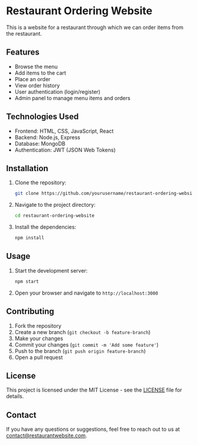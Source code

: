 # Restaurant Ordering Website

This is a website for a restaurant through which we can order items from the restaurant.

## Features

- Browse the menu
- Add items to the cart
- Place an order
- View order history
- User authentication (login/register)
- Admin panel to manage menu items and orders

## Technologies Used

- Frontend: HTML, CSS, JavaScript, React
- Backend: Node.js, Express
- Database: MongoDB
- Authentication: JWT (JSON Web Tokens)

## Installation

1. Clone the repository:
    ```sh
    git clone https://github.com/yourusername/restaurant-ordering-website.git
    ```
2. Navigate to the project directory:
    ```sh
    cd restaurant-ordering-website
    ```
3. Install the dependencies:
    ```sh
    npm install
    ```

## Usage

1. Start the development server:
    ```sh
    npm start
    ```
2. Open your browser and navigate to `http://localhost:3000`

## Contributing

1. Fork the repository
2. Create a new branch (`git checkout -b feature-branch`)
3. Make your changes
4. Commit your changes (`git commit -m 'Add some feature'`)
5. Push to the branch (`git push origin feature-branch`)
6. Open a pull request

## License

This project is licensed under the MIT License - see the [LICENSE](LICENSE) file for details.

## Contact

If you have any questions or suggestions, feel free to reach out to us at contact@restaurantwebsite.com.
